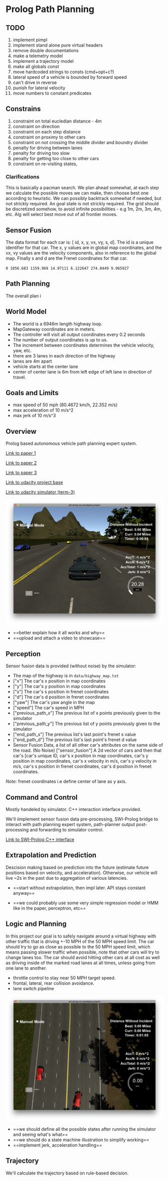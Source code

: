 # Prolog Path Planning

## TODO

1. implement pimpl
2. implement stand alone pure virtual headers
3. remove double documentations 
4. make a telemetry model
5. implement a trajectory model
6. make all globals const
7. move hardcoded strings to consts (cmd+opt+c?) 
8. lateral speed of a vehicle is bounded by forward speed
9. can't drive in reverse 
10. punish for lateral velocity
11. move numbers to constant predicates

## Constrains

1. constraint on total eucledian distance - 4m 
2. constraint on direction
3. constraint on each step distance 
4. constraint on proximy to other cars
5. constraint on not crossing the middle divider and boundry divider
6. penalty for driving between lanes
7. penalty for driving too slow
8. penalty for getting too close to other cars
9. constraint on re-visiting states, 

### Clarifications

This is basically a pacman search. We plan ahead somewhat, at each step we calculate the possible moves we can make, then choose best one according to heuristic. We can possibly backtrack somewhat if needed, but not strickly required. An goal state is not strickly required. The grid should be discretized somehow, to avoid infinite possibilities - e.g 1m, 2m, 3m, 4m, etc. Alg will select best move out of all frontier moves. 

## Sensor Fusion

The data format for each car is: [ id, x, y, vx, vy, s, d]. The id is a unique identifier for that car. The x, y values are in global map coordinates, and the vx, vy values are the velocity components, also in reference to the global map. Finally s and d are the Frenet coordinates for that car.

`0 1056.683 1159.969 14.97111 6.122647 274.0449 9.965927`

## Path Planning

The overall plan i



## World Model

- The world is a 6946m length highway loop.
- MapGateway coordinates are in meters.
- The controller will visit all output coordinates every 0.2 seconds
- The number of output coordinates is up to us.
- The increment between coordinates determines the vehicle velocity, yaw, etc. 
- there are 3 lanes in each direction of the highway
- lanes are 4m apart
- vehicle starts at the center lane
- center of center lane is 6m from left edge of left lane in direction of travel.

## Goals and Limits

- max speed of 50 mph (80.4672 km/h, 22.352 m/s)
- max acceleration of 10 m/s^2
- max jerk of 10 m/s^3





## Overview

Prolog based autonomous vehicle path planning expert system. 

[Link to paper 1](./prolog_autonomous_dynamic_paper.pdf)

[Link to paper 2](./prolog_autonomous_road_rules_paper.pdf)

[Link to paper 3](./prolog_autonomous_ferenet_trajectory.pdf)

[Link to udacity project base](https://github.com/udacity/CarND-Path-Planning-Project)

[Link to udacity simulator (term-3)](https://github.com/udacity/self-driving-car-sim/releases/tag/T3_v1.2)

![term_3_sim](./term_3_sim.png)

- ==better explain how it all works and why==
- ==upload and attach a video to showcase==



## Perception

Sensor fusion data is provided (without noise) by the simulator:

- The map of the highway is in `data/highway_map.txt`
- ["x"] The car's x position in map coordinates
- ["y"] The car's y position in map coordinates
- ["s"] The car's s position in frenet coordinates
- ["d"] The car's d position in frenet coordinates
- ["yaw"] The car's yaw angle in the map
- ["speed"] The car's speed in MPH
- ["previous_path_x"] The previous list of x points previously given to the simulator
- ["previous_path_y"] The previous list of y points previously given to the simulator
- ["end_path_s"] The previous list's last point's frenet s value
- ["end_path_d"] The previous list's last point's frenet d value
- Sensor Fusion Data, a list of all other car's attributes on the same side of the road. (No Noise)
  ["sensor_fusion"] A 2d vector of cars and then that car's [car's unique ID, car's x position in map coordinates, car's y position in map coordinates, car's x velocity in m/s, car's y velocity in m/s, car's s position in frenet coordinates, car's d position in frenet coordinates.

_Note:_ frenet coordinates i.e define center of lane as y axis. 



##  Command and Control

Mostly handeled by simulator. C++ interaction interface provided. 

We'll iimplement sensor fusion data pre-processing, SWI-Prolog bridge to interact with path planning expert system, path-planner output post-processing and forwarding to simulator control. 

[Link to SWI-Prolog C++ interface](http://www.swi-prolog.org/pldoc/man?section=cpp-intro)



## Extrapolation and Prediction

Descision making based on prediction into the future (estimate future positions based on velocity, and acceleration). Otherwise, our vehicle will live ~2s in the past due to aggregation of various latencies. 

- ==start without extrapolation, then impl later. API stays constant anyway==

- ==we could probably use some very simple regression model or HMM like in the paper, perceptron, etc==



## Logic and Planning

In this project our goal is to safely navigate around a virtual highway with other traffic that is driving +-10 MPH of the 50 MPH speed limit. The car should try to go as close as possible to the 50 MPH speed limit, which means passing slower traffic when possible, note that other cars will try to change lanes too. The car should avoid hitting other cars at all cost as well as driving inside of the marked road lanes at all times, unless going from one lane to another.

- throttle control to stay near 50 MPH target speed. 
- frontal, lateral, rear collision avoidance. 
- lane switch pipeline

![top down view](./top_down.png)

- ==we should define all the possible states after running the simulator and seeing what's what==
- ==we should do a state machine illustration to simplify working==
- ==implement jerk, acceleration handling==



## Trajectory

We'll calculate the trajectory based on rule-based decision.













